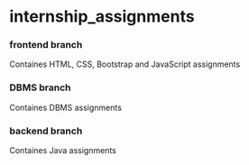 # internship_assignments

### frontend branch
Containes HTML, CSS, Bootstrap and JavaScript assignments

### DBMS branch
Containes DBMS assignments

### backend branch
Containes Java assignments
